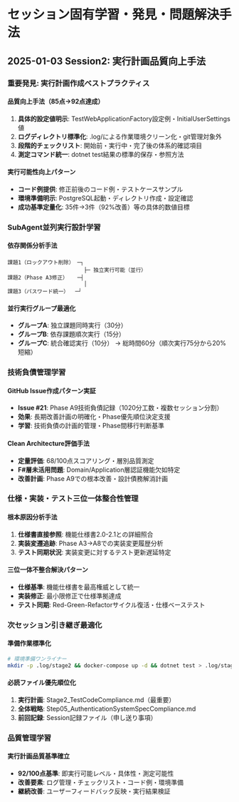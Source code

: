 # セッション固有学習・発見・問題解決手法

## 2025-01-03 Session2: 実行計画品質向上手法

### 重要発見: 実行計画作成ベストプラクティス

#### 品質向上手法（85点→92点達成）
1. **具体的設定値明示**: TestWebApplicationFactory設定例・InitialUserSettings値
2. **ログディレクトリ標準化**: .log/による作業環境クリーン化・git管理対象外
3. **段階的チェックリスト**: 開始前・実行中・完了後の体系的確認項目
4. **測定コマンド統一**: dotnet test結果の標準的保存・参照方法

#### 実行可能性向上パターン
- **コード例提供**: 修正前後のコード例・テストケースサンプル
- **環境準備明示**: PostgreSQL起動・ディレクトリ作成・設定確認
- **成功基準定量化**: 35件→3件（92%改善）等の具体的数値目標

### SubAgent並列実行設計学習

#### 依存関係分析手法
```
課題1（ロックアウト削除） ─┐
                        ├─ 独立実行可能（並行）
課題2（Phase A3修正）   ─┤
                        │
課題3（パスワード統一）  ─┘
```

#### 並行実行グループ最適化
- **グループA**: 独立課題同時実行（30分）
- **グループB**: 依存課題順次実行（15分）
- **グループC**: 統合確認実行（10分）
→ 総時間60分（順次実行75分から20%短縮）

### 技術負債管理学習

#### GitHub Issue作成パターン実証
- **Issue #21**: Phase A9技術負債記録（1020分工数・複数セッション分割）
- **効果**: 長期改善計画の明確化・Phase優先順位決定支援
- **学習**: 技術負債の計画的管理・Phase間移行判断基準

#### Clean Architecture評価手法
- **定量評価**: 68/100点スコアリング・層別品質測定
- **F#層未活用問題**: Domain/Application層認証機能欠如特定
- **改善計画**: Phase A9での根本改善・設計債務解消計画

### 仕様・実装・テスト三位一体整合性管理

#### 根本原因分析手法
1. **仕様書直接参照**: 機能仕様書2.0-2.1との詳細照合
2. **実装変遷追跡**: Phase A3→A8での実装変更履歴分析
3. **テスト同期状況**: 実装変更に対するテスト更新遅延特定

#### 三位一体不整合解決パターン
- **仕様基準**: 機能仕様書を最高権威として統一
- **実装修正**: 最小限修正で仕様準拠達成
- **テスト同期**: Red-Green-Refactorサイクル復活・仕様ベーステスト

### 次セッション引き継ぎ最適化

#### 準備作業標準化
```bash
# 環境準備ワンライナー
mkdir -p .log/stage2 && docker-compose up -d && dotnet test > .log/stage2/before.log
```

#### 必読ファイル優先順位化
1. **実行計画**: Stage2_TestCodeCompliance.md（最重要）
2. **全体戦略**: Step05_AuthenticationSystemSpecCompliance.md
3. **前回記録**: Session記録ファイル（申し送り事項）

### 品質管理学習

#### 実行計画品質基準確立
- **92/100点基準**: 即実行可能レベル・具体性・測定可能性
- **改善要素**: ログ管理・チェックリスト・コード例・環境準備
- **継続改善**: ユーザーフィードバック反映・実行結果検証